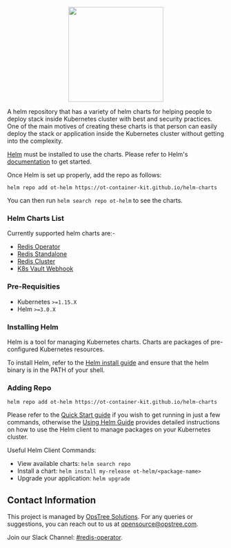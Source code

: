 <p align="center">
  <img src="./static/helm-chart-logo.svg" height="220" width="220">
</p>

A helm repository that has a variety of helm charts for helping people to deploy stack inside Kubernetes cluster with best and security practices. One of the main motives of creating these charts is that person can easily deploy the stack or application inside the Kubernetes cluster without getting into the complexity.

[Helm](https://helm.sh/) must be installed to use the charts. Please refer to Helm's [documentation](https://helm.sh/docs/) to get started.

Once Helm is set up properly, add the repo as follows:

```shell
helm repo add ot-helm https://ot-container-kit.github.io/helm-charts
```

You can then run `helm search repo ot-helm` to see the charts.

### Helm Charts List

Currently supported helm charts are:-

- [Redis Operator](./charts/redis-operator)
- [Redis Standalone](./charts/redis)
- [Redis Cluster](./charts/redis-cluster)
- [K8s Vault Webhook](./charts/k8s-vault-webhook)

### Pre-Requisities

- Kubernetes `>=1.15.X`
- Helm `>=3.0.X`

### Installing Helm

Helm is a tool for managing Kubernetes charts. Charts are packages of pre-configured Kubernetes resources.

To install Helm, refer to the [Helm install guide](https://github.com/helm/helm#install) and ensure that the helm binary is in the PATH of your shell.

### Adding Repo

```shell
helm repo add ot-helm https://ot-container-kit.github.io/helm-charts
```

Please refer to the [Quick Start guide](https://helm.sh/docs/intro/quickstart/) if you wish to get running in just a few commands, otherwise the [Using Helm Guide](https://helm.sh/docs/intro/using_helm/) provides detailed instructions on how to use the Helm client to manage packages on your Kubernetes cluster.

Useful Helm Client Commands:

- View available charts: `helm search repo`
- Install a chart: `helm install my-release ot-helm/<package-name>`
- Upgrade your application: `helm upgrade`

## Contact Information

This project is managed by [OpsTree Solutions](http://opstree.com). For any queries or suggestions, you can reach out to us at [opensource@opstree.com](mailto:opensource@opstree.com).

Join our Slack Channel: [#redis-operator](https://opstree.slack.com/archives/C05MBRB50JG).
